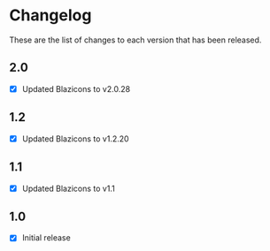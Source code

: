 # Changelog
These are the list of changes to each version that has been released.

## 2.0
- [x] Updated Blazicons to v2.0.28

## 1.2
- [x] Updated Blazicons to v1.2.20

## 1.1
- [x] Updated Blazicons to v1.1

## 1.0
- [x] Initial release